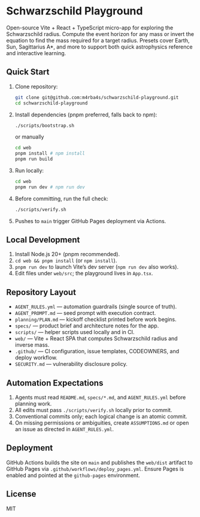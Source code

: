 # Schwarzschild Playground

Open-source Vite + React + TypeScript micro-app for exploring the Schwarzschild radius. Compute the event horizon for any mass or invert the equation to find the mass required for a target radius. Presets cover Earth, Sun, Sagittarius A*, and more to support both quick astrophysics reference and interactive learning.

## Quick Start

1. Clone repository:
   ```bash
   git clone git@github.com:m4rba4s/schwarzschild-playground.git
   cd schwarzschild-playground
   ```
2. Install dependencies (pnpm preferred, falls back to npm):
   ```bash
   ./scripts/bootstrap.sh
   ```
   or manually
   ```bash
   cd web
   pnpm install # npm install
   pnpm run build
   ```
3. Run locally:
   ```bash
   cd web
   pnpm run dev # npm run dev
   ```
4. Before committing, run the full check:
   ```bash
   ./scripts/verify.sh
   ```
5. Pushes to `main` trigger GitHub Pages deployment via Actions.

## Local Development
1. Install Node.js 20+ (pnpm recommended).
2. `cd web && pnpm install` (or `npm install`).
3. `pnpm run dev` to launch Vite’s dev server (`npm run dev` also works).
4. Edit files under `web/src`; the playground lives in `App.tsx`.

## Repository Layout
- `AGENT_RULES.yml` — automation guardrails (single source of truth).
- `AGENT_PROMPT.md` — seed prompt with execution contract.
- `planning/PLAN.md` — kickoff checklist printed before work begins.
- `specs/` — product brief and architecture notes for the app.
- `scripts/` — helper scripts used locally and in CI.
- `web/` — Vite + React SPA that computes Schwarzschild radius and inverse mass.
- `.github/` — CI configuration, issue templates, CODEOWNERS, and deploy workflow.
- `SECURITY.md` — vulnerability disclosure policy.

## Automation Expectations
1. Agents must read `README.md`, `specs/*.md`, and `AGENT_RULES.yml` before planning work.
2. All edits must pass `./scripts/verify.sh` locally prior to commit.
3. Conventional commits only; each logical change is an atomic commit.
4. On missing permissions or ambiguities, create `ASSUMPTIONS.md` or open an issue as directed in `AGENT_RULES.yml`.

## Deployment
GitHub Actions builds the site on `main` and publishes the `web/dist` artifact to GitHub Pages via `.github/workflows/deploy_pages.yml`. Ensure Pages is enabled and pointed at the `github-pages` environment.

## License

MIT
